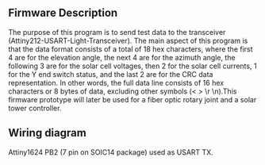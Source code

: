 ## Firmware Description

The purpose of this program is to send test data to the transceiver (Attiny212-USART-Light-Transceiver). The main aspect of this program is that the data format consists of a total of 18 hex characters, where the first 4 are for the elevation angle, the next 4 are for the azimuth angle, the following 3 are for the solar cell voltages, then 2 for the solar cell currents, 1 for the Y end switch status, and the last 2 are for the CRC data representation. In other words, the full data line consists of 16 hex characters or 8 bytes of data, excluding other symbols (< > \r \n).This firmware prototype will later be used for a fiber optic rotary joint and a solar tower controller.

## Wiring diagram

Attiny1624 PB2 (7 pin on SOIC14 package) used as USART TX.
